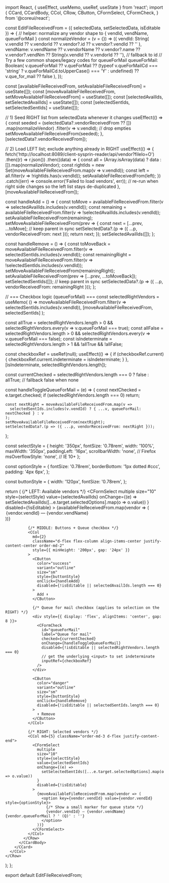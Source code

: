 import React, { useEffect, useMemo, useRef, useState } from 'react';
import {
  CCard, CCardBody, CCol, CRow, CButton, CFormSelect, CFormCheck,
} from '@coreui/react';

const EditFileReceivedFrom = ({ selectedData, setSelectedData, isEditable }) => {
  // helper: normalize any vendor shape to { vendId, vendName, queueForMail }
  const normalizeVendor = (v = {}) => ({
    vendId: String(
      v.vendId ??
      v.vendorId ??
      v.vendor?.id ??
      v.vendor?.vendId ??
      ''
    ),
    vendName:
      v.vendName ??
      v.vendorName ??
      v.vendor?.name ??
      v.vendor?.vendNm ??
      String(v.vendId ?? v.vendorId ?? ''), // fallback to id
    // Try a few common shapes/legacy codes for queueForMail
    queueForMail: Boolean(
      v.queueForMail ??
      v.queForMail ??
      (typeof v.queForMailCd === 'string' ? v.queForMailCd.toUpperCase() === 'Y' : undefined) ??
      v.que_for_mail ??
      false
    ),
  });

  const [availableFileReceivedFrom, setAvailableFileReceivedFrom] = useState([]);
  const [moveAvailableFileReceivedFrom, setMoveAvailableFileReceivedFrom] = useState([]);
  const [selectedAvailIds, setSelectedAvailIds] = useState([]);
  const [selectedSentIds, setSelectedSentIds] = useState([]);

  // 1) Seed RIGHT list from selectedData whenever it changes
  useEffect(() => {
    const seeded = (selectedData?.vendorReceivedFrom ?? [])
      .map(normalizeVendor)
      .filter(v => v.vendId); // drop empties
    setMoveAvailableFileReceivedFrom(seeded);
  }, [selectedData?.vendorReceivedFrom]);

  // 2) Load LEFT list; exclude anything already in RIGHT
  useEffect(() => {
    fetch('http://localhost:8089/client-sysprin-reader/api/vendor?fileIo=O')
      .then((r) => r.json())
      .then((data) => {
        const all = (Array.isArray(data) ? data : []).map(normalizeVendor);
        const rightIds = new Set(moveAvailableFileReceivedFrom.map(v => v.vendId));
        const left = all.filter(v => !rightIds.has(v.vendId));
        setAvailableFileReceivedFrom(left);
      })
      .catch((err) => console.error('Failed to load vendors', err));
    // re-run when right side changes so the left list stays de-duplicated
  }, [moveAvailableFileReceivedFrom]);

  const handleAdd = () => {
    const toMove = availableFileReceivedFrom.filter(v => selectedAvailIds.includes(v.vendId));
    const remaining = availableFileReceivedFrom.filter(v => !selectedAvailIds.includes(v.vendId));
    setAvailableFileReceivedFrom(remaining);
    setMoveAvailableFileReceivedFrom(prev => {
      const next = [...prev, ...toMove];
      // keep parent in sync
      setSelectedData?.(p => ({ ...p, vendorReceivedFrom: next }));
      return next;
    });
    setSelectedAvailIds([]);
  };

  const handleRemove = () => {
    const toMoveBack = moveAvailableFileReceivedFrom.filter(v => selectedSentIds.includes(v.vendId));
    const remainingRight = moveAvailableFileReceivedFrom.filter(v => !selectedSentIds.includes(v.vendId));
    setMoveAvailableFileReceivedFrom(remainingRight);
    setAvailableFileReceivedFrom(prev => [...prev, ...toMoveBack]);
    setSelectedSentIds([]);
    // keep parent in sync
    setSelectedData?.(p => ({ ...p, vendorReceivedFrom: remainingRight }));
  };

  // === Checkbox logic (queueForMail) ===
  const selectedRightVendors = useMemo(
    () => moveAvailableFileReceivedFrom.filter(v => selectedSentIds.includes(v.vendId)),
    [moveAvailableFileReceivedFrom, selectedSentIds]
  );

  const allTrue = selectedRightVendors.length > 0 && selectedRightVendors.every(v => v.queueForMail === true);
  const allFalse = selectedRightVendors.length > 0 && selectedRightVendors.every(v => v.queueForMail === false);
  const isIndeterminate = selectedRightVendors.length > 1 && !allTrue && !allFalse;

  const checkboxRef = useRef(null);
  useEffect(() => {
    if (checkboxRef.current) {
      checkboxRef.current.indeterminate = isIndeterminate;
    }
  }, [isIndeterminate, selectedRightVendors.length]);

  const currentChecked = selectedRightVendors.length === 0 ? false : allTrue; // fallback false when none

  const handleToggleQueueForMail = (e) => {
    const nextChecked = e.target.checked;
    if (selectedRightVendors.length === 0) return;

    const nextRight = moveAvailableFileReceivedFrom.map(v =>
      selectedSentIds.includes(v.vendId) ? { ...v, queueForMail: nextChecked } : v
    );
    setMoveAvailableFileReceivedFrom(nextRight);
    setSelectedData?.(p => ({ ...p, vendorReceivedFrom: nextRight }));
  };

  const selectStyle = {
    height: '350px',
    fontSize: '0.78rem',
    width: '100%',
    maxWidth: '350px',
    paddingLeft: '16px',
    scrollbarWidth: 'none', // Firefox
    msOverflowStyle: 'none', // IE 10+
  };

  const optionStyle = {
    fontSize: '0.78rem',
    borderBottom: '1px dotted #ccc',
    padding: '4px 6px',
  };

  const buttonStyle = {
    width: '120px',
    fontSize: '0.78rem',
  };

  return (
    <CRow>
      <CCol xs={12}>
        <CCard className="mb-4">
          <CCardBody>
            <CRow className="align-items-center">
              {/* LEFT: Available vendors */}
              <CCol md={5} className="order-md-1">
                <CFormSelect
                  multiple
                  size="10"
                  style={selectStyle}
                  value={selectedAvailIds}
                  onChange={(e) =>
                    setSelectedAvailIds([...e.target.selectedOptions].map(o => o.value))
                  }
                  disabled={!isEditable}
                >
                  {availableFileReceivedFrom.map(vendor => (
                    <option key={vendor.vendId} value={vendor.vendId} style={optionStyle}>
                      {vendor.vendId} — {vendor.vendName}
                    </option>
                  ))}
                </CFormSelect>
              </CCol>

              {/* MIDDLE: Buttons + Queue checkbox */}
              <CCol
                md={2}
                className="d-flex flex-column align-items-center justify-content-center order-md-2"
                style={{ minHeight: '200px', gap: '24px' }}
              >
                <CButton
                  color="success"
                  variant="outline"
                  size="sm"
                  style={buttonStyle}
                  onClick={handleAdd}
                  disabled={!isEditable || selectedAvailIds.length === 0}
                >
                  Add ⬇️
                </CButton>

                {/* Queue for mail checkbox (applies to selection on the RIGHT) */}
                <div style={{ display: 'flex', alignItems: 'center', gap: 8 }}>
                  <CFormCheck
                    id="queueForMail"
                    label="Queue for mail"
                    checked={currentChecked}
                    onChange={handleToggleQueueForMail}
                    disabled={!isEditable || selectedRightVendors.length === 0}
                    // get the underlying <input> to set indeterminate
                    inputRef={checkboxRef}
                  />
                </div>

                <CButton
                  color="danger"
                  variant="outline"
                  size="sm"
                  style={buttonStyle}
                  onClick={handleRemove}
                  disabled={!isEditable || selectedSentIds.length === 0}
                >
                  ⬆️ Remove
                </CButton>
              </CCol>

              {/* RIGHT: Selected vendors */}
              <CCol md={5} className="order-md-3 d-flex justify-content-end">
                <CFormSelect
                  multiple
                  size="10"
                  style={selectStyle}
                  value={selectedSentIds}
                  onChange={(e) =>
                    setSelectedSentIds([...e.target.selectedOptions].map(o => o.value))
                  }
                  disabled={!isEditable}
                >
                  {moveAvailableFileReceivedFrom.map(vendor => (
                    <option key={vendor.vendId} value={vendor.vendId} style={optionStyle}>
                      {/* Show a small marker for queue state */}
                      {vendor.vendId} — {vendor.vendName} {vendor.queueForMail ? ' (Q)' : ''}
                    </option>
                  ))}
                </CFormSelect>
              </CCol>
            </CRow>
          </CCardBody>
        </CCard>
      </CCol>
    </CRow>
  );
};

export default EditFileReceivedFrom;
